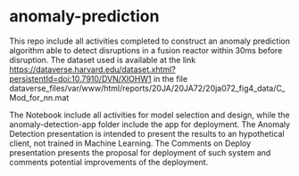 # anomaly-prediction

This repo include all activities completed to construct an anomaly prediction algorithm able to detect disruptions in a fusion reactor within 30ms before disruption. The dataset used is available at the link https://dataverse.harvard.edu/dataset.xhtml?persistentId=doi:10.7910/DVN/XIOHW1 in the file dataverse_files/var/www/html/reports/20JA/20JA72/20ja072_fig4_data/C_Mod_for_nn.mat

The Notebook include all activities for model selection and design, while the anomaly-detection-app folder include the app for deployment.
The Anomaly Detection presentation is intended to present the results to an hypothetical client, not trained in Machine Learning.
The Comments on Deploy presentation presents the proposal for deployment of such system and comments potential improvements of the deployment.
